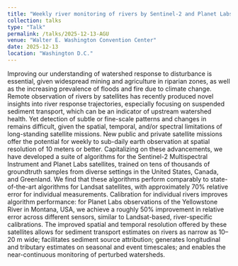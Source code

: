 ```yaml
---
title: "Weekly river monitoring of rivers by Sentinel-2 and Planet Labs satellites reveals sub-seasonal patterns from the Tropics to the Arctic"
collection: talks
type: "Talk"
permalink: /talks/2025-12-13-AGU
venue: "Walter E. Washington Convention Center"
date: 2025-12-13
location: "Washington D.C."
---
```


Improving our understanding of watershed response to disturbance is essential, given widespread mining and agriculture in riparian zones, as well as the increasing prevalence of floods and fire due to climate change. Remote observation of rivers by satellites has recently produced novel insights into river response trajectories, especially focusing on suspended sediment transport, which can be an indicator of upstream watershed health. Yet detection of subtle or fine-scale patterns and changes in remains difficult, given the spatial, temporal, and/or spectral limitations of long-standing satellite missions. New public and private satellite missions offer the potential for weekly to sub-daily earth observation at spatial resolution of 10 meters or better. Capitalizing on these advancements, we have developed a suite of algorithms for the Sentinel-2 Multispectral Instrument and Planet Labs satellites, trained on tens of thousands of groundtruth samples from diverse settings in the United States, Canada, and Greenland. We find that these algorithms perform comparably to state-of-the-art algorithms for Landsat satellites, with approximately 70% relative error for individual measurements. Calibration for individual rivers improves algorithm performance: for Planet Labs observations of the Yellowstone River in Montana, USA, we achieve a roughly 50% improvement in relative error across different sensors, similar to Landsat-based, river-specific calibrations. The improved spatial and temporal resolution offered by these satellites allows for sediment transport estimates on rivers as narrow as 10–20 m wide; facilitates sediment source attribution; generates longitudinal and tributary estimates on seasonal and event timescales; and enables the near-continuous monitoring of perturbed watersheds.
